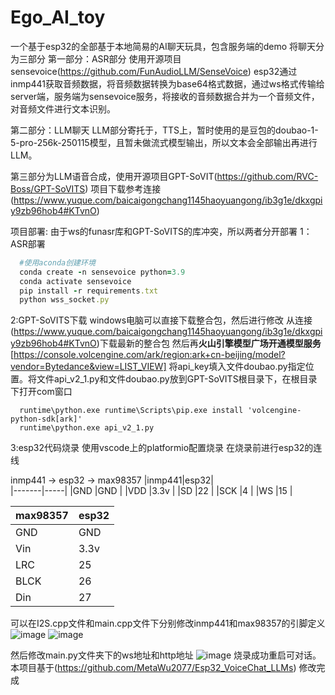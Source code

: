 # Ego_AI_toy
一个基于esp32的全部基于本地简易的AI聊天玩具，包含服务端的demo
将聊天分为三部分
第一部分：ASR部分 使用开源项目sensevoice(https://github.com/FunAudioLLM/SenseVoice)
esp32通过inmp441获取音频数据，将音频数据转换为base64格式数据，通过ws格式传输给server端，服务端为sensevoice服务，将接收的音频数据合并为一个音频文件，对音频文件进行文本识别。

第二部分：LLM聊天
LLM部分寄托于，TTS上，暂时使用的是豆包的doubao-1-5-pro-256k-250115模型，且暂未做流式模型输出，所以文本会全部输出再进行LLM。

第三部分为LLM语音合成，使用开源项目GPT-SoVIT(https://github.com/RVC-Boss/GPT-SoVITS)
项目下载参考连接(https://www.yuque.com/baicaigongchang1145haoyuangong/ib3g1e/dkxgpiy9zb96hob4#KTvnO)

项目部署:
由于ws的funasr库和GPT-SoVITS的库冲突，所以两者分开部署
1：ASR部署
```ruby
  #使用aconda创建环境
  conda create -n sensevoice python=3.9
  conda activate sensevoice
  pip install -r requirements.txt
  python wss_socket.py
```
2:GPT-SoVITS下载
windows电脑可以直接下载整合包，然后进行修改
从连接(https://www.yuque.com/baicaigongchang1145haoyuangong/ib3g1e/dkxgpiy9zb96hob4#KTvnO)下载最新的整合包
然后再**火山引擎模型广场开通模型服务**[https://console.volcengine.com/ark/region:ark+cn-beijing/model?vendor=Bytedance&view=LIST_VIEW]
将api_key填入文件doubao.py指定位置。将文件api_v2_1.py和文件doubao.py放到GPT-SoVITS根目录下，在根目录下打开com窗口
```
  runtime\python.exe runtime\Scripts\pip.exe install 'volcengine-python-sdk[ark]'
  runtime\python.exe api_v2_1.py
```
3:esp32代码烧录
使用vscode上的platformio配置烧录
在烧录前进行esp32的连线

inmp441 -> esp32 -> max98357
|inmp441|esp32|  
|-------|-----|
|GND    |GND  |
|VDD    |3.3v |
|SD     |22   |
|SCK    |4    |
|WS     |15   |

|max98357|esp32|
|------- |-----|
|GND     |GND  |
|Vin     |3.3v |
|LRC     |25   |
|BLCK    |26   |
|Din     |27   |

可以在I2S.cpp文件和main.cpp文件下分别修改inmp441和max98357的引脚定义
![image](https://github.com/user-attachments/assets/9267d6d4-a788-4c96-9956-8cf511b21bcc)
![image](https://github.com/user-attachments/assets/6fd8161c-65bc-45ad-b41e-949a7c53a48d)

然后修改main.py文件夹下的ws地址和http地址
![image](https://github.com/user-attachments/assets/cda02159-3338-467f-9426-77686e354c42)
烧录成功重启可对话。
本项目基于(https://github.com/MetaWu2077/Esp32_VoiceChat_LLMs) 修改完成
